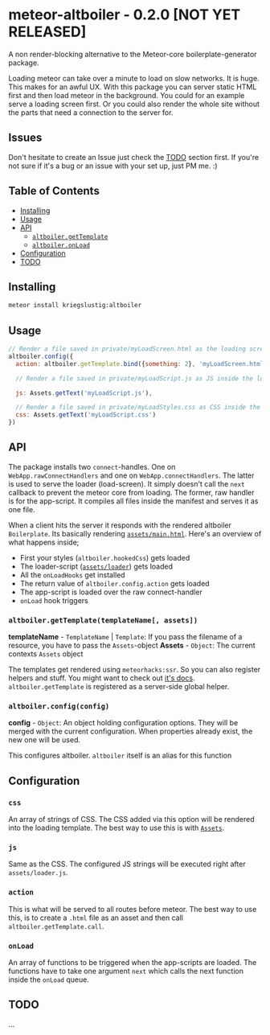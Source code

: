 # meteor-altboiler - 0.2.0 [NOT YET RELEASED]

A non render-blocking alternative to the Meteor-core boilerplate-generator package.

Loading meteor can take over a minute to load on slow networks. It is huge. This makes for an awful UX. With this package you can server static HTML first and then load meteor in the background. You could for an example serve a loading screen first. Or you could also render the whole site without the parts that need a connection to the server for.

## Issues

Don't hesitate to create an Issue just check the [TODO]() section first. If you're not sure if it's a bug or an issue with your set up, just PM me. :)

## Table of Contents

- [Installing](https://github.com/Kriegslustig/meteor-altboiler#installing)
- [Usage](https://github.com/Kriegslustig/meteor-altboiler#usage)
- [API](https://github.com/Kriegslustig/meteor-altboiler#api)
  - [`altboiler.getTemplate`](https://github.com/Kriegslustig/meteor-altboiler#altboilergettemplatetemplatename-assets)
  - [`altboiler.onLoad`](https://github.com/Kriegslustig/meteor-altboiler#altboilerconfigconfig)
- [Configuration](https://github.com/Kriegslustig/meteor-altboiler#configuration)
- [TODO](https://github.com/Kriegslustig/meteor-altboiler#todo)

## Installing

```bash
meteor install kriegslustig:altboiler
```

## Usage

```js
// Render a file saved in private/myLoadScreen.html as the loading screen
altboiler.config({
  action: altboiler.getTemplate.bind({something: 2}, 'myLoadScreen.html', Assets),

  // Render a file saved in private/myLoadScript.js as JS inside the loading screen

  js: Assets.getText('myLoadScript.js'),

  // Render a file saved in private/myLoadStyles.css as CSS inside the loading screen
  css: Assets.getText('myLoadScript.css')
})


```

## API

The package installs two `connect`-handles. One on `WebApp.rawConnectHandlers` and one on `WebApp.connectHandlers`. The latter is used to serve the loader (load-screen). It simply doesn't call the `next` callback to prevent the meteor core from loading. The former, raw handler is for the app-script. It compiles all files inside the manifest and serves it as one file.

When a client hits the server it responds with the rendered altboiler `Boilerplate`. Its basically rendering [`assets/main.html`](https://github.com/Kriegslustig/meteor-altboiler/blob/master/assets/main.html). Here's an overview of what happens inside;

* First your styles (`altboiler.hookedCss`) gets loaded
* The loader-script ([`assets/loader`](https://github.com/Kriegslustig/meteor-altboiler/blob/master/assets/loader.js)) gets loaded
* All the `onLoadHooks` get installed
* The return value of `altboiler.config.action` gets loaded
* The app-script is loaded over the raw connect-handler
* `onLoad` hook triggers

### `altboiler.getTemplate(templateName[, assets])`

**templateName** - `TemplateName` | `Template`: If you pass the filename of a resource, you have to pass the `Assets`-object
**Assets** - `Object`: The current contexts `Assets` object

The templates get rendered using `meteorhacks:ssr`. So you can also register helpers and stuff. You might want to check out [it's docs](https://github.com/meteorhacks/meteor-ssr). `altboiler.getTemplate` is registered as a server-side global helper.

### `altboiler.config(config)`

**config** - `Object`: An object holding configuration options. They will be merged with the current configuration. When properties already exist, the new one will be used.

This configures altboiler. `altboiler` itself is an alias for this function

## Configuration

### `css`
An array of strings of CSS. The CSS added via this option will be rendered into the loading template. The best way to use this is with [`Assets`](http://docs.meteor.com/#/full/assets).

### `js`
Same as the CSS. The configured JS strings will be executed right after `assets/loader.js`.

### `action`
This is what will be served to all routes before meteor. The best way to use this, is to create a `.html` file as an asset and then call `altboiler.getTemplate.call`.

### `onLoad`
An array of functions to be triggered when the app-scripts are loaded. The functions have to take one argument `next` which calls the next function inside the `onLoad` queue.

## TODO
...